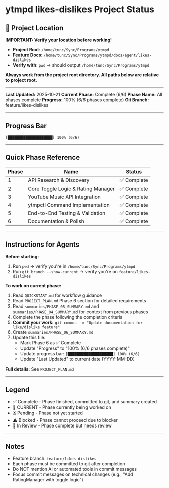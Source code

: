 # ytmpd likes-dislikes Project Status

## 📍 Project Location

**IMPORTANT: Verify your location before working!**

- **Project Root**: `/home/tunc/Sync/Programs/ytmpd`
- **Feature Docs**: `/home/tunc/Sync/Programs/ytmpd/docs/agent/likes-dislikes`
- **Verify with**: `pwd` → should output `/home/tunc/Sync/Programs/ytmpd`

**Always work from the project root directory. All paths below are relative to project root.**

---

**Last Updated:** 2025-10-21
**Current Phase:** Complete (6/6)
**Phase Name:** All phases complete
**Progress:** 100% (6/6 phases complete)
**Git Branch:** feature/likes-dislikes

---

## Progress Bar

```
[████████████████████] 100% (6/6)
```

---

## Quick Phase Reference

| Phase | Name | Status |
|-------|------|--------|
| 1 | API Research & Discovery | ✅ Complete |
| 2 | Core Toggle Logic & Rating Manager | ✅ Complete |
| 3 | YouTube Music API Integration | ✅ Complete |
| 4 | ytmpctl Command Implementation | ✅ Complete |
| 5 | End-to-End Testing & Validation | ✅ Complete |
| 6 | Documentation & Polish | ✅ Complete |

---

## Instructions for Agents

**Before starting:**
1. Run `pwd` → verify you're in `/home/tunc/Sync/Programs/ytmpd`
2. Run `git branch --show-current` → verify you're on `feature/likes-dislikes`

**To work on current phase:**
1. Read `QUICKSTART.md` for workflow guidance
2. Read `PROJECT_PLAN.md` Phase 6 section for detailed requirements
3. Read `summaries/PHASE_05_SUMMARY.md` and `summaries/PHASE_04_SUMMARY.md` for context from previous phases
4. Complete the phase following the completion criteria
5. **Commit your work:** `git commit -m "Update documentation for like/dislike feature"`
6. Create `summaries/PHASE_06_SUMMARY.md`
7. Update this file:
   - Mark Phase 6 as ✅ Complete
   - Update "Progress" to "100% (6/6 phases complete)"
   - Update progress bar: `[████████████████████] 100% (6/6)`
   - Update "Last Updated" to current date (YYYY-MM-DD)

**Full details:** See `PROJECT_PLAN.md`

---

## Legend

- ✅ Complete - Phase finished, committed to git, and summary created
- 🔵 CURRENT - Phase currently being worked on
- ⏳ Pending - Phase not yet started
- ⚠️ Blocked - Phase cannot proceed due to blocker
- 🔄 In Review - Phase complete but needs review

---

## Notes

- Feature branch: `feature/likes-dislikes`
- Each phase must be committed to git after completion
- Do NOT mention AI or automated tools in commit messages
- Focus commit messages on technical changes (e.g., "Add RatingManager with toggle logic")
